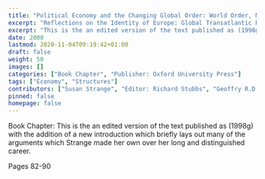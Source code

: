 ```yaml
---
title: "Political Economy and the Changing Global Order: World Order, Non-State Actors, and the Global Casino: The Retreat of the State?"
excerpt: "Reflections on the Identity of Europe: Global Transatlantic Perspectives: Europe's Future in the Global Political Economy"
excerpt: "This is the an edited version of the text published as (1998g) with the addition of a new introduction which briefly lays out many of the arguments which Strange made her own over her long and distinguished career."
date: 2000
lastmod: 2020-11-04T09:19:42+01:00
draft: false
weight: 50
images: []
categories: ["Book Chapter", "Publisher: Oxford University Press"]
tags: ["Economy", "Structures"]
contributors: ["Susan Strange", "Editor: Richard Stubbs", "Geoffry R.D. Underhill"]
pinned: false
homepage: false
---
```


Book Chapter: This is the an edited version of the text published as (1998g) with the addition of a new introduction which briefly lays out many of the arguments which Strange made her own over her long and distinguished career.

Pages 82-90
